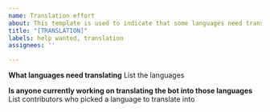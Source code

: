 ```yaml
---
name: Translation effort
about: This template is used to indicate that some languages need translation
title: "[TRANSLATION]"
labels: help wanted, translation
assignees: ''

---
```


**What languages need translating**
List the languages

**Is anyone currently working on translating the bot into those languages**
List contributors who picked a language to translate into
